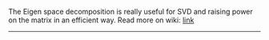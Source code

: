 The Eigen space decomposition is really useful for SVD and raising power on the matrix in an efficient way. 
Read more on wiki: [link](https://www.wikiwand.com/en/Eigenvalue_algorithm)

---

